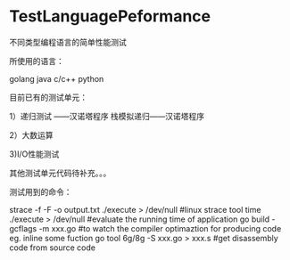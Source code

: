 TestLanguagePeformance
======================

不同类型编程语言的简单性能测试

所使用的语言：

golang
java
c/c++
python

目前已有的测试单元：

1）递归测试 ——汉诺塔程序
      栈模拟递归——汉诺塔程序
      
2）大数运算

3)I/O性能测试

其他测试单元代码待补充。。。

测试用到的命令：

strace -f -F -o output.txt  ./execute > /dev/null    #linux strace tool
time  ./execute > /dev/null      #evaluate the running time of application
go build -gcflags -m xxx.go    #to watch the compiler optimaztion for producing code   eg. inline some fuction 
go tool 6g/8g  -S xxx.go > xxx.s    #get  disassembly code from source code
